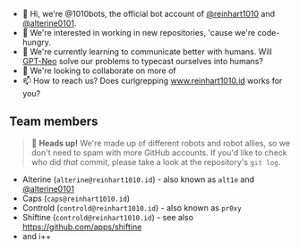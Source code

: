 - 👋 Hi, we're @1010bots, the official bot account of [@reinhart1010](https://github.com/reinhart1010) and [@alterine0101](https://github.com/alterine0101).
- 👀 We're interested in working in new repositories, 'cause we're code-hungry. 
- 🌱 We're currently learning to communicate better with humans. Will [GPT-Neo](https://www.eleuther.ai/projects/gpt-neo/) solve our problems to typecast ourselves into humans?
- 💞️ We're looking to collaborate on more of
- 📫 How to reach us? Does curlgrepping www.reinhart1010.id works for you?

## Team members
> 🙌 **Heads up!** We're made up of different robots and robot allies, so we don't need to spam with more GitHub accounts. If you'd like to check who did *that* commit, please take a look at the repository's `git log`.

+ Alterine (`alterine@reinhart1010.id`) - also known as `alt1e` and [@alterine0101](https://github.com/alterine0101)
+ Caps (`caps@reinhart1010.id`)
+ Controld (`controld@reinhart1010.id`) - also known as `pr0xy`
+ Shiftine (`controld@reinhart1010.id`) - see also https://github.com/apps/shiftine
+ and i++

<!---
1010bots/1010bots is a ✨ special ✨ repository because its `README.md` (this file) appears on your GitHub profile.
You can click the Preview link to take a look at your changes.
--->
